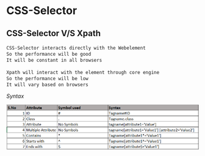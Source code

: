 # CSS-Selector

## CSS-Selector V/S Xpath
```
CSS-Selector interacts directly with the Webelement
So the performance will be good
It will be constant in all browsers

Xpath will interact with the element through core engine
So the performance will be low 
It will vary based on browsers 

```

_Syntax_

![](https://github.com/antonysam/CSS-Selector/blob/master/CSS%20Template.PNG)
